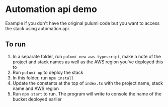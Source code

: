 # Automation api demo

Example if you don't have the original pulumi code but you want to access the stack using automation api.

## To run

1. In a separate folder, run `pulumi new aws-typescript`, make a note of the project and stack names as well as the AWS region you've deployed this to
1. Run `pulumi up` to deploy the stack
1. In this folder, run `npm install`
1. Update the constants at the top of `index.ts` with the project name, stack name and AWS region
1. Run `npm start` to run. The program will write to console the name of the bucket deployed earlier
